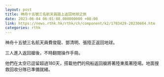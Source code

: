 ```yaml
---
layout: post
title: 神舟十五號三名航天員踏上返回地球之旅
date: 2023-06-04 06:01:08.000000000 +08:00
link: https://news.rthk.hk/rthk/ch/component/k2/1703429-20230604.htm
categories: rthk
---
```


神舟十五號三名航天員費俊龍、鄧清明、張陸正返回地球。

三人進入返回艙後，不時翻閱操作手冊。

他們在太空已逗留超過180天，搭載他們的飛船返回艙將著陸東風著陸場。地面搜救回收分隊已準備就緒。
